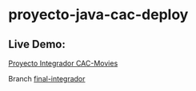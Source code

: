 # proyecto-java-cac-deploy

## Live Demo:

[Proyecto Integrador CAC-Movies](https://pmiglesias.github.io/proyecto-java-cac-deploy/index.html)

Branch [final-integrador](https://github.com/PMIglesias/proyecto-java-cac-deploy/tree/final-integrador)
